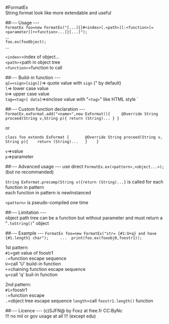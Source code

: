 #FormatEx   
String.format look like more extendable and useful   

##--- Usage ---   
`FormatEx foo=new FormatEx("[...]{[#<index>[.<path>][:<function>[=<parameter][+<function>...]}[...]");`    
...   
`foo.ex(fooObject);`    
...   

`<index>`=index of object...      
`<path>`=path in object tree      
`<function>`=function to call     

##--- Build-in function ---     
`q[=<sign>[sign]]`=> quote value with `sign` (" by default)     
`l`=> lower case value  
`U`=> upper case value  
`tag=<tag>[ data]`=>enclose value with "`<tag>`" like HTML style    `
    
##--- Custom function declaration ---   
`FormatEx.exFormat.add("<name>",new ExFormat(){    
    @Override String proceed(String v,String p){
        return (String)...
    }
}`      
    
or  
    
`class foo extends ExFormat {      
    @Override String proceed(String v, String p){   
        return (String)...  
    }   
}`
    
`v`=>value   
`p`=>parameter  

##--- Advanced usage ---
use direct `FormatEx.ex(<pattern>,<object...>);` (but no recommanded)   
    
`String ExFormat.precomp(String v){return (String)...}` is called for each function in pattern  
each function in pattern is newInstanced    

`<pattern>` is pseudo-compiled one time 

##--- Limitation ---    
object path tree can be a function but without parameter and must return a "`.toString()`" object   

##--- Example ---
`
FormatEx foo=new FormatEx("str= {#1:U+q} and have {#1.length} char");    
... 
print(foo.ex(fooobj0,foostr1)); 
`   
    
1st pattern:    
`#1`=get value of foostr1    
`:`=function escape sequence    
`U`=call 'U' build-in function  
`+`=chaining function escape sequence      
`q`=call 'q' buil-in function   
    
2nd pattern:        
`#1`=foostr1    
`:`=function escape     
`.`=object tree escape sequence 
`length`=call `foostr1.length()` function
    
##--- Licence ---
(c)SJFN@ by Foxz at free.fr     CC:ByNc     
!!! no mil or gov usage at all !!! (except edu)     